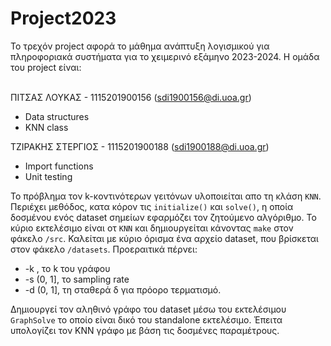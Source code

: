 # Project2023
Το τρεχόν project αφορά το μάθημα ανάπτυξη λογισμικού για πληροφοριακά συστήματα για το χειμερινό εξάμηνο 2023-2024. Η ομάδα του project είναι:<br><br>

ΠΙΤΣΑΣ ΛΟΥΚΑΣ - 1115201900156 (sdi1900156@di.uoa.gr)
  * Data structures
  * KNN class  

ΤΖΙΡΑΚΗΣ ΣΤΕΡΓΙΟΣ - 1115201900188 (sdi1900188@di.uoa.gr)
  * Import functions
  * Unit testing

Το πρόβλημα τον k-κοντινότερων γειτόνων υλοποιείται απο τη κλάση `KNN`. 
Περιέχει μεθόδος, κατα κόρον τις `initialize()` και `solve()`, η οποία δοσμένου ενός dataset σημείων εφαρμόζει τον ζητούμενο αλγόριθμο.
Το κύριο εκτελέσιμο είναι οτ `KNN` και δημιουργείται κάνοντας `make` στον φάκελο `/src`. Καλείται με κύριο όρισμα ένα αρχείο dataset,
που βρίσκεται στον φάκελο `/datasets`. Προεραιτικά πέρνει:
  * -k <uint>, το k του γράφου
  * -s (0, 1], το sampling rate
  * -d (0, 1], τη σταθερά δ για πρόορο τερματισμό.

Δημιουργεί τον αληθινό γράφο του dataset μέσω του εκτελέσιμου `GraphSolve` το οποίο είναι δικό του
standalone εκτελέσιμο. Έπειτα υπολογίζει τον KNN γράφο με βάση τις δοσμένες παραμέτρους.
